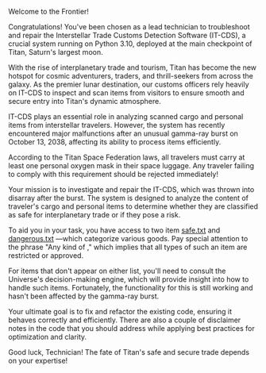 Welcome to the Frontier!

Congratulations! You've been chosen as a lead technician to troubleshoot and repair the Interstellar
Trade Customs Detection Software (IT-CDS), a crucial system running on Python 3.10, deployed at the 
main checkpoint of Titan, Saturn's largest moon.

With the rise of interplanetary trade and tourism, Titan has become the new hotspot for cosmic 
adventurers, traders, and thrill-seekers from across the galaxy. As the premier lunar destination,
our customs officers rely heavily on IT-CDS to inspect and scan items from visitors to ensure smooth
and secure entry into Titan's dynamic atmosphere.

IT-CDS plays an essential role in analyzing scanned cargo and personal items from interstellar 
travelers. However, the system has recently encountered major malfunctions after an unusual gamma-ray 
burst on October 13, 2038, affecting its ability to process items efficiently.

According to the Titan Space Federation laws, all travelers must carry at least one personal oxygen mask
in their space luggage. Any traveler failing to comply with this requirement should be rejected immediately!

Your mission is to investigate and repair the IT-CDS, which was thrown into disarray after the burst.
The system is designed to analyze the content of traveler's cargo and personal items to determine whether
they are classified as safe for interplanetary trade or if they pose a risk.

To aid you in your task, you have access to two item [safe.txt](storage%2Fsafe.txt) and [dangerous.txt](storage%2Fdangerous.txt)
—which categorize 
various goods. Pay special attention to the phrase "Any kind of <item>," which implies that all types 
of such an item are restricted or approved.

For items that don't appear on either list, you'll need to consult the Universe's decision-making engine,
which will provide insight into how to handle such items. Fortunately, the functionality for this is still
working and hasn't been affected by the gamma-ray burst.

Your ultimate goal is to fix and refactor the existing code, ensuring it behaves correctly and efficiently.
There are also a couple of disclaimer notes in the code that you should address while applying best 
practices for optimization and clarity.

Good luck, Technician! The fate of Titan's safe and secure trade depends on your expertise!